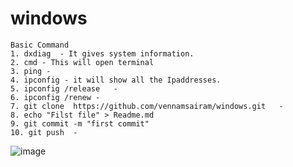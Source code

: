 # windows
```
Basic Command
1. dxdiag  - It gives system information.
2. cmd - This will open terminal
3. ping - 
4. ipconfig - it will show all the Ipaddresses.
5. ipconfig /release   - 
6. ipconfig /renew - 
7. git clone  https://github.com/vennamsairam/windows.git   - 
8. echo "Filst file" > Readme.md  
9. git commit -m "first commit"
10. git push  - 

```
![image](https://github.com/vennamsairam/windows/assets/141803908/ec0e689a-57d1-49d3-9372-c1126963d6ce)

